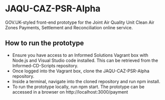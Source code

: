 # JAQU-CAZ-PSR-Alpha

GOV.UK-styled front-end prototype for the Joint Air Quality Unit Clean Air Zones Payments, Settlement and Reconciliation online service.

## How to run the prototype

* Ensure you have access to an Informed Solutions Vagrant box with Node.js and Visual Studio code installed. This can be retrieved from the Informed-CD-Scripts repository.
* Once logged into the Vagrant box, clone the JAQU-CAZ-PSR-Alpha repository.
* Inside a terminal, navigate into the cloned repository and run npm install.
* To run the prototype locally, run npm start. The prototype can be accessed in a browser on http://localhost:3000/payment
